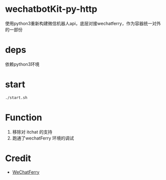 # wechatbotKit-py-http

使用python3重新构建微信机器人api，底层对接wechatferry，作为容器统一对外的一部份

# deps
依赖python3环境

# start

```bash
./start.sh
```

# Function
1. 移除对 itchat 的支持
2. 跑通了wechatFerry 环境的调试

# Credit

- [WeChatFerry](https://github.com/lich0821/WeChatFerry)
